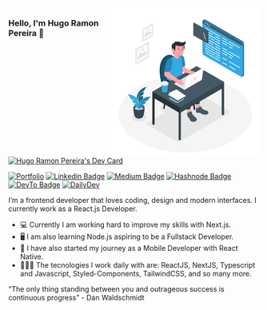 <img align="right" src="./images/dev-working.png" width="300"/>

### Hello, I'm Hugo Ramon Pereira 👋

<a href="https://app.daily.dev/ramonpereira"><img src="https://api.daily.dev/devcards/61c1b8bf476d437b91228725f1f8859e.png?r=uw0" width="300" alt="Hugo Ramon Pereira's Dev Card"/></a>

[![Portfolio](https://img.shields.io/badge/Portfolio-3578F1?style=for-the-badge&logo=web&logoColor=white)](https://hugoramonpereira.dev/)
[![Linkedin Badge](https://img.shields.io/badge/LinkedIn-0077B5?style=for-the-badge&logo=linkedin&logoColor=white)](https://www.linkedin.com/in/hugo-ramon-pereira/)
[![Medium Badge](https://img.shields.io/badge/Medium-12100E?style=for-the-badge&logo=medium&logoColor=white)](https://medium.com/@ramon-pereira)
[![Hashnode Badge](https://img.shields.io/badge/Hashnode-2962FF?style=for-the-badge&logo=hashnode&logoColor=white)](https://dev.to/hramonpereira)
[![DevTo Badge](https://img.shields.io/badge/dev.to-0A0A0A?style=for-the-badge&logo=devdotto&logoColor=white)](https://dev.to/hramonpereira)
[![DailyDev](https://img.shields.io/badge/DailyDev-12100E?style=for-the-badge&logo=dailydev&logoColor=white)](https://app.daily.dev/ramonpereira)


I’m a frontend developer that loves coding, design and modern interfaces. I currently work as a React.js Developer. 

- 💻 Currently I am working hard to improve my skills with Next.js.
- 🖥️ I am also learning Node.js aspiring to be a Fullstack Developer.
- 📱 I have also started my journey as a Mobile Developer with React Native.
- 👨🏻‍💻 The tecnologies I work daily with are: ReactJS, NextJS, Typescript and Javascript, Styled-Components, TailwindCSS, and so many more.

“The only thing standing between you and outrageous success is continuous progress” - Dan Waldschmidt
